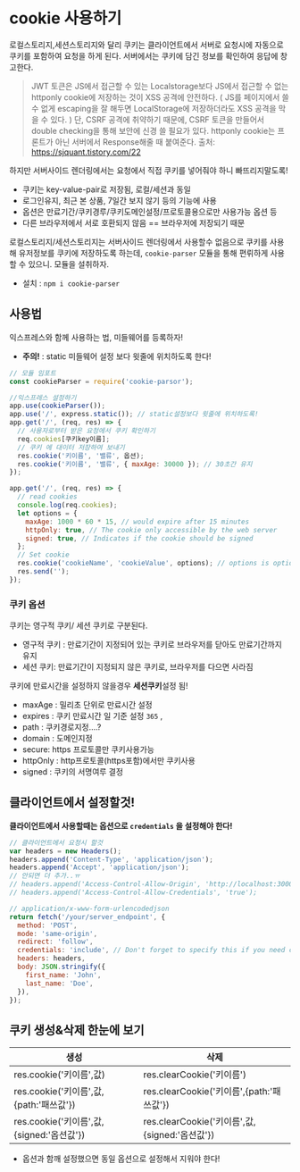 # cookie 사용하기

로컬스토리지,세션스토리지와 달리 쿠키는 클라이언트에서 서버로 요청시에 자동으로 쿠키를 포함하여 요청을 하게 된다. 서버에서는 쿠키에 담긴 정보를 확인하여 응답에 창고한다.

> JWT 토큰은 JS에서 접근할 수 있는 Localstorage보다 JS에서 접근할 수 없는 httponly cookie에 저장하는 것이 XSS 공격에 안전하다. ( JS를 페이지에서 쓸 수 없게 escaping을 잘 해두면 LocalStorage에 저장하더라도 XSS 공격을 막을 수 있다. )
> 단, CSRF 공격에 취약하기 때문에, CSRF 토큰을 만들어서 double checking을 통해 보안에 신경 쓸 필요가 있다.
> httponly cookie는 프론트가 아닌 서버에서 Response해줄 때 붙여준다.
> 출처: https://sjquant.tistory.com/22

하지만 서버사이드 렌더링에서는 요청에서 직접 쿠키를 넣어줘야 하니 빠뜨리지말도록!

- 쿠키는 key-value-pair로 저장됨, 로컬/세션과 동일
- 로그인유지, 최근 본 상품, 7일간 보지 않기 등의 기능에 사용
- 옵션은 만료기간/쿠키경루/쿠키도메인설정/프로토콜용으로만 사용가능 옵션 등
- 다른 브라우저에서 서로 호환되지 않음 == 브라우저에 저장되기 때문

로컬스토리지/세션스토리지는 서버사이드 렌더링에서 사용할수 없음으로 쿠키를 사용해 유저정보를 쿠키에 저장하도록 하는데, `cookie-parser` 모듈을 통해 편뤼하게 사용할 수 있으니. 모듈을 설취하자.

- 설치 : `npm i cookie-parser`

## 사용법

익스프레스와 함께 사용하는 법, 미들웨어를 등록하자!

- **주의!** : static 미들웨어 설정 보다 윗줄에 위치하도록 한다!

```js
// 모듈 임포트
const cookieParser = require('cookie-parsor');

//익스프레스 설정하기
app.use(cookieParser());
app.use('/', express.static()); // static설정보다 윗줄에 위치하도록!
app.get('/', (req, res) => {
  // 사용자로부터 받은 요청에서 쿠키 확인하기
  req.cookies[쿠키key이름];
  // 쿠키 에 대이터 저장하여 보내기
  res.cookie('키이름', '밸류', 옵션);
  res.cookie('키이름', '밸류', { maxAge: 30000 }); // 30초간 유지
});

app.get('/', (req, res) => {
  // read cookies
  console.log(req.cookies);
  let options = {
    maxAge: 1000 * 60 * 15, // would expire after 15 minutes
    httpOnly: true, // The cookie only accessible by the web server
    signed: true, // Indicates if the cookie should be signed
  };
  // Set cookie
  res.cookie('cookieName', 'cookieValue', options); // options is optional
  res.send('');
});
```

### 쿠키 옵션

쿠키는 영구적 쿠키/ 세션 쿠키로 구분된다.

- 영구적 쿠키 : 만료기간이 지정되어 있는 쿠키로 브라우저를 닫아도 만료기간까지 유지
- 세션 쿠키: 만료기간이 지정되지 않은 쿠키로, 브라우저를 다으면 사라짐

쿠키에 만료시간을 설정하지 않을경우 **세션쿠키**설정 됨!

- maxAge : 밀리초 단위로 만료시간 설정
- expires : 쿠키 만료시간 일 기준 설정 `365` ,
- path : 쿠키경로지정....?
- domain : 도메인지정
- secure: https 프로토콜만 쿠키사용가능
- httpOnly : http프로토콜(https포함)에서만 쿠키사용
- signed : 쿠키의 서명여루 결정

## 클라이언트에서 설정할것!

**클라이언트에서 사용할때는 옵션으로 `credentials` 을 설정해야 한다!**

```js
// 클라이언트에서 요청시 할것
var headers = new Headers();
headers.append('Content-Type', 'application/json');
headers.append('Accept', 'application/json');
// 안되면 더 추가..ㅠ
// headers.append('Access-Control-Allow-Origin', 'http://localhost:3000');
// headers.append('Access-Control-Allow-Credentials', 'true');

// application/x-www-form-urlencodedjson
return fetch('/your/server_endpoint', {
  method: 'POST',
  mode: 'same-origin',
  redirect: 'follow',
  credentials: 'include', // Don't forget to specify this if you need cookies
  headers: headers,
  body: JSON.stringify({
    first_name: 'John',
    last_name: 'Doe',
  }),
});
```

## 쿠키 생성&삭제 한눈에 보기

| 생성                                      | 삭제                                           |
| ----------------------------------------- | ---------------------------------------------- |
| res.cookie('키이름',값)                   | res.clearCookie('키이름')                      |
| res.cookie('키이름',값,{path:'패쓰값'})   | res.clearCookie('키이름',{path:'패쓰값'})      |
| res.cookie('키이름',값,{signed:'옵션값'}) | res.clearCookie('키이름',값,{signed:'옵션값'}) |

- 옵션과 함깨 설정했으면 동일 옵션으로 설정해서 지워야 한다!
